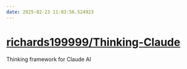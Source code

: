 ```yaml
---
date: 2025-02-23 11:03:56.524923
---
```


# [richards199999/Thinking-Claude](https://github.com/richards199999/Thinking-Claude)

Thinking framework for Claude AI
